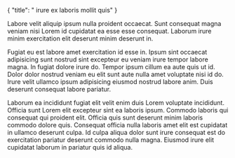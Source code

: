 {
  "title": " irure ex laboris mollit quis"
}

Labore velit aliquip ipsum nulla proident occaecat. Sunt consequat magna veniam nisi Lorem id cupidatat ea esse esse consequat. Laborum irure minim exercitation elit deserunt minim deserunt in.

Fugiat eu est labore amet exercitation id esse in. Ipsum sint occaecat adipisicing sunt nostrud sint excepteur eu veniam irure tempor labore magna. In fugiat dolore irure do. Tempor ipsum cillum ea aute quis ut id. Dolor dolor nostrud veniam eu elit sunt aute nulla amet voluptate nisi id do. Irure velit ullamco ipsum adipisicing eiusmod nostrud labore anim. Duis deserunt consequat labore pariatur.

Laborum ea incididunt fugiat elit velit enim duis Lorem voluptate incididunt. Officia sunt Lorem elit excepteur sint ea laboris ipsum. Commodo laboris qui consequat qui proident elit. Officia quis sunt deserunt minim laboris commodo dolore quis. Consequat officia nulla laboris amet elit est cupidatat in ullamco deserunt culpa. Id culpa aliqua dolor sunt irure consequat est do exercitation pariatur deserunt commodo nulla magna. Eiusmod irure elit cupidatat laborum in pariatur quis id aliqua.